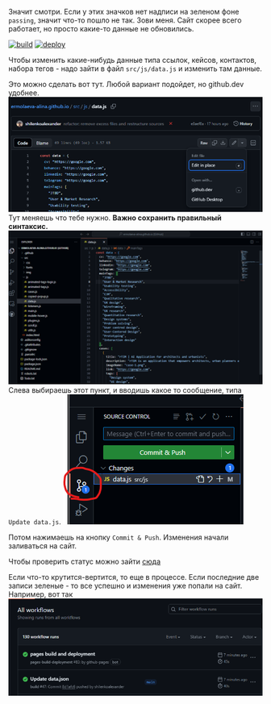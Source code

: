 Значит смотри. Если у этих значков нет надписи на зеленом фоне `passing`, значит что-то пошло не так. Зови меня.
Сайт скорее всего работает, но просто какие-то данные не обновились.

[![build](https://github.com/ermolaeva-alina/ermolaeva-alina.github.io/actions/workflows/node.js.yml/badge.svg)](https://github.com/ermolaeva-alina/ermolaeva-alina.github.io/actions/workflows/node.js.yml)
[![deploy](https://github.com/ermolaeva-alina/ermolaeva-alina.github.io/actions/workflows/pages/pages-build-deployment/badge.svg)](https://github.com/ermolaeva-alina/ermolaeva-alina.github.io/actions/workflows/pages/pages-build-deployment)

Чтобы изменить какие-нибудь данные типа ссылок, кейсов, контактов, набора тегов - надо зайти в файл `src/js/data.js` и
изменить там данные.

Это можно сделать вот тут. Любой вариант подойдет, но github.dev удобнее.
![img.png](img.png)
Тут меняешь что тебе нужно. **Важно сохранить правильный синтаксис.**
![img_1.png](img_1.png)
Слева выбираешь этот пункт, и вводишь какое то сообщение, типа `Update data.js`.
![img_2.png](img_2.png)

Потом нажимаешь на кнопку `Commit & Push`. Изменения начали заливаться на сайт.

Чтобы проверить статус можно зайти [сюда](https://github.com/ermolaeva-alina/ermolaeva-alina.github.io/actions)

Если что-то крутится-вертится, то еще в процессе.
Если последние две записи зеленые - то все успешно и изменения уже попали на сайт.
Например, вот так ![img_3.png](img_3.png)

